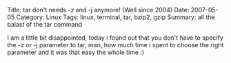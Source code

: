 Title: tar don't needs -z and -j anymore! (Well since 2004)
Date: 2007-05-05
Category: Linux
Tags: linux, terminal, tar, bzip2, gzip
Summary: all the balast of the tar command

I am a little bit disappointed, today i found out that you don't have to specify the -z or -j parameter to tar, man, how much time i spent to choose the right parameter and it was that easy the whole time :)

